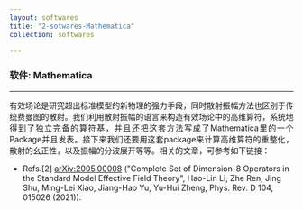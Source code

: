 ```yaml
---
layout: softwares
title: "2-sotwares-Mathematica"
collection: softwares

---
```


### 软件: Mathematica


- - -

 <p align="justify">有效场论是研究超出标准模型的新物理的强力手段，同时散射振幅方法也区别于传统费曼图的散射。我们利用散射振幅的语言来构造有效场论中的高维算符，系统地得到了独立完备的算符基，并且还把这套方法写成了Mathematica里的一个Package并且发表。接下来我们还要用这套package来计算高维算符的重整化，散射的幺正性，以及振幅的分波展开等等。相关的文章，可参考如下链接：</p>


+ Refs.[2] [arXiv:2005.00008](https://arxiv.org/abs/2005.00008)  ("Complete Set of Dimension-8 Operators in the Standard Model Effective Field Theory", Hao-Lin Li, Zhe Ren, Jing Shu, Ming-Lei Xiao, Jiang-Hao Yu, Yu-Hui Zheng, Phys. Rev. D 104, 015026 (2021)).
			
